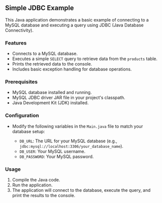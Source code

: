 ## Simple JDBC Example

This Java application demonstrates a basic example of connecting to a MySQL database and executing a query using JDBC (Java Database Connectivity).

### Features

* Connects to a MySQL database.
* Executes a simple `SELECT` query to retrieve data from the `products` table.
* Prints the retrieved data to the console.
* Includes basic exception handling for database operations.

### Prerequisites

* MySQL database installed and running.
* MySQL JDBC driver JAR file in your project's classpath.
* Java Development Kit (JDK) installed.

### Configuration

* Modify the following variables in the `Main.java` file to match your database setup:

    * `DB_URL`:  The URL for your MySQL database (e.g., `jdbc:mysql://localhost:3306/your_database_name`).
    * `DB_USER`:  Your MySQL username.
    * `DB_PASSWORD`:  Your MySQL password.

### Usage

1.  Compile the Java code.
2.  Run the application.
3.  The application will connect to the database, execute the query, and print the results to the console.
